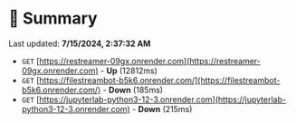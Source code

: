 # 📖 Summary
Last updated: **7/15/2024, 2:37:32 AM**

- `GET` [https://restreamer-09gx.onrender.com](https://restreamer-09gx.onrender.com) - **Up** (12812ms)
- `GET` [https://filestreambot-b5k6.onrender.com/](https://filestreambot-b5k6.onrender.com/) - **Down** (185ms)
- `GET` [https://jupyterlab-python3-12-3.onrender.com](https://jupyterlab-python3-12-3.onrender.com) - **Down** (215ms)
